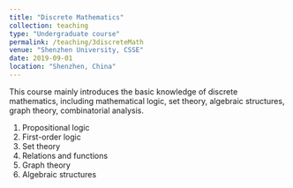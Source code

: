 ```yaml
---
title: "Discrete Mathematics"
collection: teaching
type: "Undergraduate course"
permalink: /teaching/3discreteMath
venue: "Shenzhen University, CSSE"
date: 2019-09-01
location: "Shenzhen, China"
---
```


This course mainly introduces the basic knowledge of discrete mathematics, including mathematical logic, set theory, algebraic structures, graph theory, combinatorial analysis.

1. Propositional logic
1. First-order logic
1. Set theory
1. Relations and functions
1. Graph theory
1. Algebraic structures
